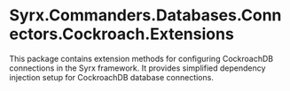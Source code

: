 # Syrx.Commanders.Databases.Connectors.Cockroach.Extensions

This package contains extension methods for configuring CockroachDB connections in the Syrx framework. It provides simplified dependency injection setup for CockroachDB database connections.

